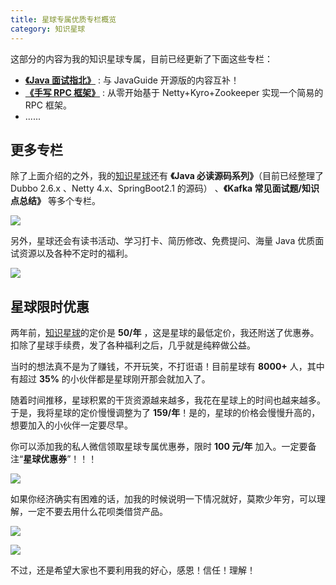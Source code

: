 ```yaml
---
title: 星球专属优质专栏概览
category: 知识星球
---
```


这部分的内容为我的知识星球专属，目前已经更新了下面这些专栏：

- **[《Java 面试指北》](./java-mian-shi-zhi-bei.md)** : 与 JavaGuide 开源版的内容互补！
- **[《手写 RPC 框架》](./java-mian-shi-zhi-bei.md)** : 从零开始基于 Netty+Kyro+Zookeeper 实现一个简易的 RPC 框架。
- ......

## 更多专栏

除了上面介绍的之外，我的[知识星球](../about-the-author/zhishixingqiu-two-years.md)还有 **《Java 必读源码系列》**（目前已经整理了 Dubbo 2.6.x 、Netty 4.x、SpringBoot2.1 的源码） 、**《Kafka 常见面试题/知识点总结》** 等多个专栏。

![](https://guide-blog-images.oss-cn-shenzhen.aliyuncs.com/xingqiu/image-20220211231206733.png)

另外，星球还会有读书活动、学习打卡、简历修改、免费提问、海量 Java 优质面试资源以及各种不定时的福利。

![](https://guide-blog-images.oss-cn-shenzhen.aliyuncs.com/xingqiu/image-20220304124333119.png)

## 星球限时优惠

两年前，[知识星球](../about-the-author/zhishixingqiu-two-years.md)的定价是 **50/年** ，这是星球的最低定价，我还附送了优惠券。扣除了星球手续费，发了各种福利之后，几乎就是纯粹做公益。

当时的想法真不是为了赚钱，不开玩笑，不打诳语！目前星球有 **8000+** 人，其中有超过 **35%** 的小伙伴都是星球刚开那会就加入了。

随着时间推移，星球积累的干货资源越来越多，我花在星球上的时间也越来越多。于是，我将星球的定价慢慢调整为了 **159/年**！是的，星球的价格会慢慢升高的，想要加入的小伙伴一定要尽早。

你可以添加我的私人微信领取星球专属优惠券，限时 **100 元/年** 加入。一定要备注“**星球优惠券**”！！！

![](https://guide-blog-images.oss-cn-shenzhen.aliyuncs.com/xingqiu/image-20220211231926486.png)

如果你经济确实有困难的话，加我的时候说明一下情况就好，莫欺少年穷，可以理解，一定不要去用什么花呗类借贷产品。

![](https://guide-blog-images.oss-cn-shenzhen.aliyuncs.com/xingqiu/image-20220304125325364.png)

![](https://guide-blog-images.oss-cn-shenzhen.aliyuncs.com/xingqiu/image-20220304125403995.png)

不过，还是希望大家也不要利用我的好心，感恩！信任！理解！